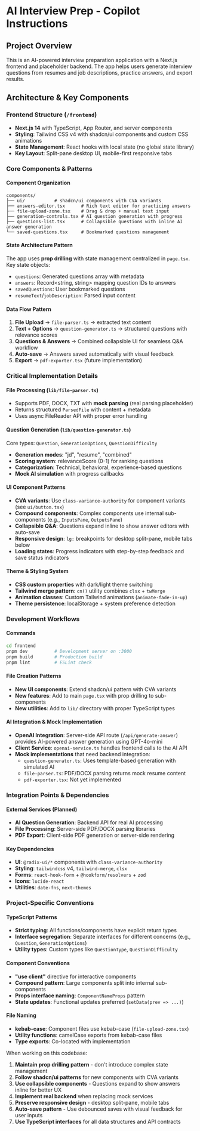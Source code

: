 # AI Interview Prep - Copilot Instructions

## Project Overview
This is an AI-powered interview preparation application with a Next.js frontend and placeholder backend. The app helps users generate interview questions from resumes and job descriptions, practice answers, and export results.

## Architecture & Key Components

### Frontend Structure (`/frontend`)
- **Next.js 14** with TypeScript, App Router, and server components
- **Styling**: Tailwind CSS v4 with shadcn/ui components and custom CSS animations
- **State Management**: React hooks with local state (no global state library)
- **Key Layout**: Split-pane desktop UI, mobile-first responsive tabs

### Core Components & Patterns

#### Component Organization
```
components/
├── ui/           # shadcn/ui components with CVA variants
├── answers-editor.tsx      # Rich text editor for practicing answers
├── file-upload-zone.tsx    # Drag & drop + manual text input
├── generation-controls.tsx # AI question generation with progress
├── questions-list.tsx      # Collapsible questions with inline AI answer generation
└── saved-questions.tsx     # Bookmarked questions management
```

#### State Architecture Pattern
The app uses **prop drilling** with state management centralized in `page.tsx`. Key state objects:
- `questions`: Generated questions array with metadata
- `answers`: Record<string, string> mapping question IDs to answers  
- `savedQuestions`: User bookmarked questions
- `resumeText`/`jobDescription`: Parsed input content

#### Data Flow Pattern
1. **File Upload** → `file-parser.ts` → extracted text content
2. **Text + Options** → `question-generator.ts` → structured questions with relevance scores
3. **Questions & Answers** → Combined collapsible UI for seamless Q&A workflow
4. **Auto-save** → Answers saved automatically with visual feedback
5. **Export** → `pdf-exporter.tsx` (future implementation)

### Critical Implementation Details

#### File Processing (`lib/file-parser.ts`)
- Supports PDF, DOCX, TXT with **mock parsing** (real parsing placeholder)
- Returns structured `ParsedFile` with content + metadata
- Uses async FileReader API with proper error handling

#### Question Generation (`lib/question-generator.ts`)
Core types: `Question`, `GenerationOptions`, `QuestionDifficulty`
- **Generation modes**: "jd", "resume", "combined" 
- **Scoring system**: relevanceScore (0-1) for ranking questions
- **Categorization**: Technical, behavioral, experience-based questions
- **Mock AI simulation** with progress callbacks

#### UI Component Patterns
- **CVA variants**: Use `class-variance-authority` for component variants (see `ui/button.tsx`)
- **Compound components**: Complex components use internal sub-components (e.g., `InputsPane`, `OutputsPane`)
- **Collapsible Q&A**: Questions expand inline to show answer editors with auto-save
- **Responsive design**: `lg:` breakpoints for desktop split-pane, mobile tabs below
- **Loading states**: Progress indicators with step-by-step feedback and save status indicators

#### Theme & Styling System
- **CSS custom properties** with dark/light theme switching
- **Tailwind merge pattern**: `cn()` utility combines `clsx` + `twMerge`
- **Animation classes**: Custom Tailwind animations (`animate-fade-in-up`)
- **Theme persistence**: localStorage + system preference detection

### Development Workflows

#### Commands
```bash
cd frontend
pnpm dev          # Development server on :3000
pnpm build        # Production build
pnpm lint         # ESLint check
```

#### File Creation Patterns
- **New UI components**: Extend shadcn/ui pattern with CVA variants
- **New features**: Add to main `page.tsx` with prop drilling to sub-components
- **New utilities**: Add to `lib/` directory with proper TypeScript types

#### AI Integration & Mock Implementation
- **OpenAI Integration**: Server-side API route (`/api/generate-answer`) provides AI-powered answer generation using GPT-4o-mini
- **Client Service**: `openai-service.ts` handles frontend calls to the AI API
- **Mock implementations** that need backend integration:
  - `question-generator.ts`: Uses template-based generation with simulated AI
  - `file-parser.ts`: PDF/DOCX parsing returns mock resume content
  - `pdf-exporter.tsx`: Not yet implemented

### Integration Points & Dependencies

#### External Services (Planned)
- **AI Question Generation**: Backend API for real AI processing
- **File Processing**: Server-side PDF/DOCX parsing libraries
- **PDF Export**: Client-side PDF generation or server-side rendering

#### Key Dependencies
- **UI**: `@radix-ui/*` components with `class-variance-authority`
- **Styling**: `tailwindcss` v4, `tailwind-merge`, `clsx`
- **Forms**: `react-hook-form` + `@hookform/resolvers` + `zod`
- **Icons**: `lucide-react`
- **Utilities**: `date-fns`, `next-themes`

### Project-Specific Conventions

#### TypeScript Patterns
- **Strict typing**: All functions/components have explicit return types
- **Interface segregation**: Separate interfaces for different concerns (e.g., `Question`, `GenerationOptions`)
- **Utility types**: Custom types like `QuestionType`, `QuestionDifficulty`

#### Component Conventions
- **"use client"** directive for interactive components
- **Compound pattern**: Large components split into internal sub-components
- **Props interface naming**: `ComponentNameProps` pattern
- **State updates**: Functional updates preferred (`setData(prev => ...)`)

#### File Naming
- **kebab-case**: Component files use kebab-case (`file-upload-zone.tsx`)
- **Utility functions**: camelCase exports from kebab-case files
- **Type exports**: Co-located with implementation

When working on this codebase:
1. **Maintain prop drilling pattern** - don't introduce complex state management
2. **Follow shadcn/ui patterns** for new components with CVA variants
3. **Use collapsible components** - Questions expand to show answers inline for better UX
4. **Implement real backend** when replacing mock services
5. **Preserve responsive design** - desktop split-pane, mobile tabs
6. **Auto-save pattern** - Use debounced saves with visual feedback for user inputs
7. **Use TypeScript interfaces** for all data structures and API contracts